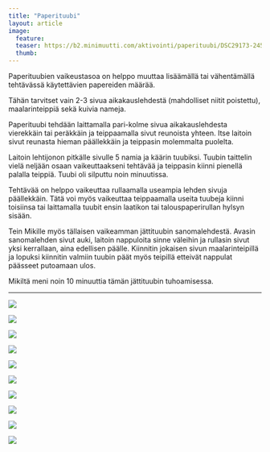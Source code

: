```yaml
---
title: "Paperituubi"
layout: article
image:
  feature:
  teaser: https://b2.minimuutti.com/aktivointi/paperituubi/DSC29173-245px.jpg
  thumb:
---
```


Paperituubien vaikeustasoa on helppo muuttaa lisäämällä tai vähentämällä tehtävässä käytettävien papereiden määrää.

Tähän tarvitset vain 2-3 sivua aikakauslehdestä (mahdolliset niitit poistettu), maalarinteippiä sekä kuivia nameja.

Paperituubi tehdään laittamalla pari-kolme sivua aikakauslehdesta vierekkäin tai peräkkäin ja teippaamalla sivut reunoista yhteen. Itse laitoin sivut reunasta hieman päällekkäin ja teippasin molemmalta puolelta.

Laitoin lehtijonon pitkälle sivulle 5 namia ja käärin tuubiksi. Tuubin taittelin vielä neljään osaan vaikeuttaakseni tehtävää ja teippasin kiinni pienellä palalla teippiä. Tuubi oli silputtu noin minuutissa.

Tehtävää on helppo vaikeuttaa rullaamalla useampia lehden sivuja päällekkäin. Tätä voi myös vaikeuttaa teippaamalla useita tuubeja kiinni toisiinsa tai laittamalla tuubit ensin laatikon tai talouspaperirullan hylsyn sisään.

Tein Mikille myös tällaisen vaikeamman jättituubin sanomalehdestä. Avasin sanomalehden sivut auki, laitoin nappuloita sinne väleihin ja rullasin sivut yksi kerrallaan, aina edellisen päälle. Kiinnitin jokaisen sivun maalarinteipillä ja lopuksi kiinnitin valmiin tuubin päät myös teipillä etteivät nappulat päässeet putoamaan ulos.

Mikiltä meni noin 10 minuuttia tämän jättituubin tuhoamisessa.

---

![](https://b2.minimuutti.com/aktivointi/paperituubi/DSC29139_2-800px.jpg)

![](https://b2.minimuutti.com/aktivointi/paperituubi/DSC29140_2-800px.jpg)

![](https://b2.minimuutti.com/aktivointi/paperituubi/DSC29142_2-800px.jpg)

![](https://b2.minimuutti.com/aktivointi/paperituubi/DSC29144_2-800px.jpg)

![](https://b2.minimuutti.com/aktivointi/paperituubi/DSC29173_2-800px.jpg)

![](https://b2.minimuutti.com/aktivointi/paperituubi/DS01685-800px.jpg)

![](https://b2.minimuutti.com/aktivointi/paperituubi/DS01693-800px.jpg)

![](https://b2.minimuutti.com/aktivointi/paperituubi/DS01711-800px.jpg)

![](https://b2.minimuutti.com/aktivointi/paperituubi/DS01780-800px.jpg)

![](https://b2.minimuutti.com/aktivointi/paperituubi/DS01781-800px.jpg)
